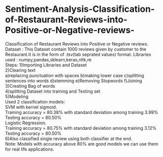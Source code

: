 # Sentiment-Analysis-Classification-of-Restaurant-Reviews-into-Positive-or-Negative-reviews-
Classification of Restaurant Reviews into Positive or Negative reviews.                                                                                                             
Dataset : This Dataset contain 1000 reviews given by customer to the Restaurant.It is in the form of .tsv(tab seprated values) format.
Libraries used : numpy,pandas,sklearn,keras,nltk,re                                                                                                    
Steps:                                                                                                                                                                         1)Importing Libraries and Dataset                                                               
2)Clearing text                                                                                                                                       
    a)replacing punctuation with spaces b)making lower case c)splitting sentences into words d)stemming e)Removing Stopwords f)Joining                                                                                       
3)Creating Bag of words                                                                                                                     
4)splitting Dataset into training and Testing set                                                                                            
5)Modeling                                                                                                                                   
Used 2 classification models:                                                                                                         
SVM with kernel sigmoid.                                                                                                                        
Training accuracy = 80.38% with standard deviation among training 3.99%                                                                         
Testing accuracy = 80.50%                                                                                                                           
Logistic Regression.                                                                                                                                   
Training accuracy = 80.75% with standard deviation among training 3.12%                                                                       
Testing accuracy = 80.50%                                                                                                                           
6)Also classified single review using both classifier at the end.                                                                                                      
Note: Models with accuracy above 80% are good models we can use them for real life applications.
